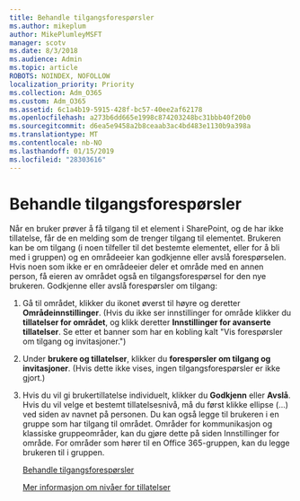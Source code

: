 ```yaml
---
title: Behandle tilgangsforespørsler
ms.author: mikeplum
author: MikePlumleyMSFT
manager: scotv
ms.date: 8/3/2018
ms.audience: Admin
ms.topic: article
ROBOTS: NOINDEX, NOFOLLOW
localization_priority: Priority
ms.collection: Adm_O365
ms.custom: Adm_O365
ms.assetid: 6c1a4b19-5915-428f-bc57-40ee2af62178
ms.openlocfilehash: a273b6dd665e1998c874203248bc31bbb40f20b0
ms.sourcegitcommit: d6ea5e9458a2b8ceaab3ac4bd483e1130b9a398a
ms.translationtype: MT
ms.contentlocale: nb-NO
ms.lasthandoff: 01/15/2019
ms.locfileid: "28303616"
---
```

# <a name="manage-access-requests"></a>Behandle tilgangsforespørsler

Når en bruker prøver å få tilgang til et element i SharePoint, og de har ikke tillatelse, får de en melding som de trenger tilgang til elementet. Brukeren kan be om tilgang (i noen tilfeller til det bestemte elementet, eller for å bli med i gruppen) og en områdeeier kan godkjenne eller avslå forespørselen. Hvis noen som ikke er en områdeeier deler et område med en annen person, få eieren av området også en tilgangsforespørsel for den nye brukeren. Godkjenne eller avslå forespørsler om tilgang:
  
1. Gå til området, klikker du ikonet øverst til høyre og deretter **Områdeinnstillinger**. (Hvis du ikke ser innstillinger for område klikker du **tillatelser for området**, og klikk deretter **Innstillinger for avanserte tillatelser**. Se etter et banner som har en kobling kalt "Vis forespørsler om tilgang og invitasjoner.")
    
2. Under **brukere og tillatelser**, klikker du **forespørsler om tilgang og invitasjoner**. (Hvis dette ikke vises, ingen tilgangsforespørsler er ikke gjort.)
    
3. Hvis du vil gi brukertillatelse individuelt, klikker du **Godkjenn** eller **Avslå**. Hvis du vil velge et bestemt tillatelsesnivå, må du først klikke ellipse (...) ved siden av navnet på personen. Du kan også legge til brukeren i en gruppe som har tilgang til området. Områder for kommunikasjon og klassiske gruppeområder, kan du gjøre dette på siden Innstillinger for område. For områder som hører til en Office 365-gruppen, kan du legge brukeren til i gruppen.
    
    [Behandle tilgangsforespørsler](https://go.microsoft.com/fwlink/?linkid=2008747)
    
    [Mer informasjon om nivåer for tillatelser](https://go.microsoft.com/fwlink/?linkid=867071)
    

